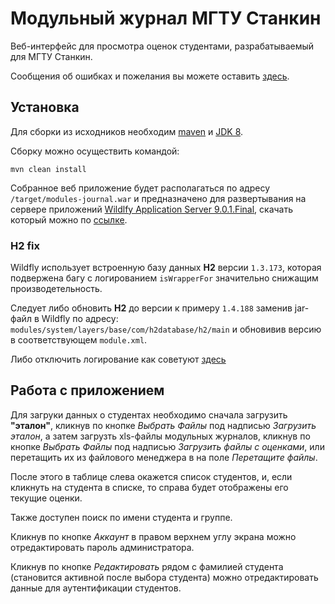 # Модульный журнал МГТУ Станкин #

Веб-интерфейс для просмотра оценок студентами, разрабатываемый для МГТУ Станкин.

Сообщения об ошибках и пожелания вы можете оставить [здесь](https://bitbucket.org/NicolayMitropolsky/stankin-mj/issues?sort=status).

## Установка ##

Для сборки из исходников необходим [maven](http://maven.apache.org/) и [JDK 8](http://www.oracle.com/technetwork/java/javase/downloads/jdk8-downloads-2133151.html).

Сборку можно осуществить командой:
```text
mvn clean install
```

Собранное веб приложение будет располагаться по адресу `/target/modules-journal.war` и предназначено для развертывания на сервере приложений [Wildlfy Application Server 9.0.1.Final](http://wildfly.org/), скачать который можно по [ссылке](http://download.jboss.org/wildfly/9.0.1.Final/wildfly-9.0.1.Final.zip).

### H2 fix ###

Wildfly использует встроенную базу данных **H2** версии `1.3.173`, которая подвержена багу c логированием `isWrapperFor` значительно снижащим производетельность. 

Следует либо обновить **H2** до версии к примеру `1.4.188` заменив jar-файл в Wildfly по адресу: `modules/system/layers/base/com/h2database/h2/main` и обновивив версию в соответствующем `module.xml`.

Либо отключить логирование как советуют [здесь](https://github.com/rundeck/rundeck/issues/1175)

## Работа с приложением ##

Для загруки данных о студентах необходимо сначала загрузить **"эталон"**, кликнув по кнопке *Выбрать Файлы* под надписью *Загрузить эталон*, а затем загрузть xls-файлы модульных журналов, кликнув по кнопке *Выбрать Файлы* под надписью *Загрузить файлы с оценками*, или перетащить их из файлового менеджера в на поле *Перетащите файлы*.

После этого в таблице слева окажется список студентов, и, если кликнуть на студента в списке, то справа будет отображены его текущие оценки.

Также доступен поиск по имени студента и группе.

Кликнув по кнопке *Аккаунт* в правом верхнем углу экрана можно отредактировать пароль администратора.

Кликнув по кнопке *Редактировать* рядом с фамилией студента (становится активной после выбора студента) можно отредактировать данные для аутентификации студентов.
